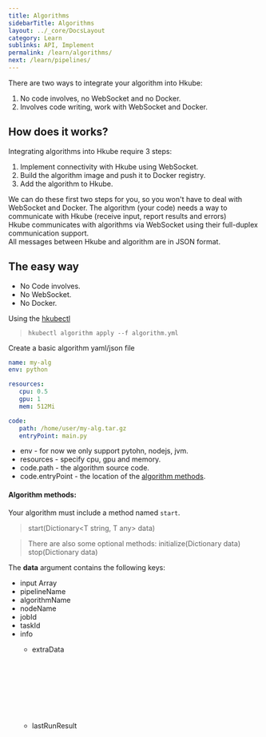 ```yaml
---
title: Algorithms
sidebarTitle: Algorithms
layout: ../_core/DocsLayout
category: Learn
sublinks: API, Implement
permalink: /learn/algorithms/
next: /learn/pipelines/
---
```


There are two ways to integrate your algorithm into Hkube:  
1) No code involves, no WebSocket and no Docker.  
2) Involves code writing, work with WebSocket and Docker.

## How does it works?

Integrating algorithms into Hkube require 3 steps:  
1) Implement connectivity with Hkube using WebSocket.  
2) Build the algorithm image and push it to Docker registry.  
3) Add the algorithm to Hkube.

We can do these first two steps for you, so you won't have to deal with WebSocket and Docker. The algorithm (your code) needs a way to communicate with Hkube (receive input, report results and errors)   
Hkube communicates with algorithms via WebSocket using their full-duplex communication support.  
All messages between Hkube and algorithm are in JSON format.

## The easy way

- No Code involves.
- No WebSocket.
- No Docker.

Using the [hkubectl](/learn/api/#cli)  
> `hkubectl algorithm apply --f algorithm.yml`

Create a basic algorithm yaml/json file

```yaml
name: my-alg
env: python

resources:
   cpu: 0.5
   gpu: 1
   mem: 512Mi

code:
   path: /home/user/my-alg.tar.gz
   entryPoint: main.py
```

- env - for now we only support pytohn, nodejs, jvm.
- resources - specify cpu, gpu and memory.
- code.path - the algorithm source code. 
- code.entryPoint - the location of the [algorithm methods](#algorithm-methods).

#### Algorithm methods:  
Your algorithm must include a method named `start`.  
> <T any> start(Dictionary<T string, T any> data)

> There are also some optional methods:
> <T> initialize(Dictionary data)
> <T> stop(Dictionary data)

The **data** argument contains the following keys:

- input Array<Any>
- pipelineName <String>
- algorithmName <String>
- nodeName <String>
- jobId <String>
- taskId <String>
- info <Object>
   - extraData <Object>
   - lastRunResult <Object>


If the response contains a buildId, it means that a build was triggered, and you can follow the [build status](http://petstore.swagger.io/?url=https://raw.githubusercontent.com/kube-HPC/api-server/master/api/rest-api/swagger.json#/Webhooks/get_webhooks_status__jobId_)

You can do the same using our [API](http://petstore.swagger.io/?url=https://raw.githubusercontent.com/kube-HPC/api-server/master/api/rest-api/swagger.json#/StoreAlgorithms/post_store_algorithms)


## The long way

- Code involves.
- Use WebSocket.
- Use Docker.

## Events From Hkube to Algorithm
---

These events are sent from Hkube to your algorithm.

* [Initialize](#event-initialize)
* [Start](#event-start)
* [Stop](#event-stop)
* [Exit](#event-exit)
* [SubPipelineStarted](#event-subpipelinestarted)
* [SubPipelineError](#event-subpipelineerror)
* [SubPipelineDone](#event-subpipelinedone)
* [SubPipelineStopped](#event-subpipelinestopped)

##### *JSON*
```json
{
   "command": "<string>", // one of the above
   "data": "<Object>"
}
```

### Event: initialize

The first event sent to the algorithm, sent for every task activation.

```json
{
   "command": "initialize",
   "data": {
       "input": ["str", 512, false, {"foo":"bar"}]
   }
}
```
> data includes an input array, same input as written in the [descriptor](/learn/input/)

### Event: start

The event the algorithm task is invoked by

```json
{
   "command": "start"
}
```

> This event includes no data

### Event: stop

Event to abort the running algorithm task

```json
{
   "command": "stop"
}
```

### Event: exit

Event invoked before taking the algorithm container down. As best practice, when invoked make the process running the algorithm exit.

```json
{
   "command": "exit"
}
```

### Event: subPipelineStarted

Event to inform algorithm that sub pipeline (Raw or Stored) has started

```json
{
   "command": "subPipelineStarted",
   "data": {
       "subPipelineId": "<alg-subPipeline-internal-id>"
   }
}
```

> The "subPipelineId" property holds the sub pipeline internal Id in algorithm (as given in startRawSubPipeline/startStoredSubPipeline events).

### Event: subPipelineError

Event to inform algorithm that sub pipeline (Raw or Stored) has failed.

```json
{
   "command": "subPipelineError",
   "data": {
       "subPipelineId": "<alg-subPipeline-internal-id>"
       "error": "error-message"
   }
}
```

* The "subPipelineId" property holds the sub pipeline internal Id in algorithm (as given in startRawSubPipeline/startStoredSubPipeline events).
* The "error" property holds the error message text from the sub pipeline.

### Event: subPipelineDone

Event to inform algorithm that sub pipeline (Raw or Stored) has completed successfully.

```json
{
   "command": "subPipelineDone",
   "data": {
       "subPipelineId": "<alg-subPipeline-internal-id>"
       "response": ["array", "of", "subpipeline", "output", "values"]
   }
}
```

* The "subPipelineId" property holds the sub pipeline internal Id in algorithm (as given in startRawSubPipeline/startStoredSubPipeline events), as the algorithm may start several sub-pipelines.
* The "response" property holds the sub pipeline output array.

### Event: subPipelineStopped

Event to inform algorithm that sub pipeline has stopped

```json
{
   "command": "subPiplineStopped",
   "data": {
       "subPipelineId": "<alg-subPipeline-internal-id>",
       "reason": "<stopping-reason>"
   }
}
```

* The "subPipelineId" property holds the sub pipeline internal Id in algorithm (as given in startRawSubPipeline/startStoredSubPipeline events).
* The "reason" property holds the reason for stopping the sub pipeline.


## Events From Algorithm to Hkube
---

These events are sent from algorithm to Hkube.

* [initialized](#event-initialized)
* [started](#event-started)
* [stopped](#event-stopped)
* [done](#event-done)
* [progress](#event-progress)
* [errorMessage](#event-errormessage)
* [startRawSubPipeline](#event-startrawsubpipeline)
* [startStoredSubPipeline](#event-startstoredsubpipeline)
* [stopSubPipeline](#event-stopsubpipeline)
* [startSpan](#event-startspan)
* [finishSpan](#event-finishspan)

##### *JSON*
```json
{
   "command": "<string>", // one of the above
   "data": "<Any>",
   "error": "<Object>" {
      "code": "<string>",
      "message": "<string>",
      "details": "<string>"
   }
}
```

### Event: initialized

Response event after initialization completes.  

```json
{
   "command": "initialized"
}
```

### Event: started

Response event after start complete.  

```json
{
   "command": "started"
}
```

### Event: stopped

Response event after stop complete.  

```json
{
   "command": "stopped"
}
```

### Event: done

Response event after the algorithm finish the task. 

```json
{
   "command": "done"
}
```

### Event: progress

If you want to report progress about your algorithm, send this event.

```json
{
   "command": "progress",
   "data": "optional extra details"
}
```

### Event: errorMessage

If any error occurs in your algorithm, send this event.

```json
{
   "command": "errorMessage",
   "error": {
      "code": "<YOUR_CODE>",
      "message": "<YOUR_MESSAGE>",
      "details": "<YOUR_DETAILS>"
   }
}
```

### Event: startRawSubPipeline

If you want to start a Raw sub-pipeline from your algorithm, use this event.

```json
{
   "command": "startRawSubPipeline",
   "data": {
        "subPipeline": {
            "name": "<sub-pipeline-name>",
            "nodes": [
                {
                    "nodeName": "<first-node-name>",
                    "algorithmName": "<alg-name>",
                    "input":    ["@flowInput.data"]
                }
            ],
            "options": {
            },
            "webhooks": {
            },
            "flowInput": {
               "data": ["array", "of", "subpipeline", "input", "values"]
            }
        },
        "subPipelineId": "<alg-subPipeline-internal-id>",
   }
}
```

* The "subPipeline" object gives a standard raw full description of the requested sub pipeline.
* The "input" field value of the first node should be ["@flowInput.data"]
* This input is taken from "flowInput", where you plant your subpipeline input in the "data" field.
* The "subPipelineId" property holds sub pipeline internal Id in algorithm (as the algorithm may start several sub-pipelines).

### Event: startStoredSubPipeline

If you want to start a Stored sub-pipeline from your algorithm, use this event.

```json
{
   "command": "startStoredSubPipeline",
   "data": {
        "subPipeline": {
            "name": "<stored-sub-pipeline-name>",
            "flowInput": {
               "data": ["array", "of", "subpipeline", "input", "values"]
            }
        },
        "subPipelineId": "<alg-subPipeline-internal-id>",
   }
}
```

* The "subPipeline" object gives a standard stored description of the requested sub pipeline (name and optionally flowInput, options, webhooks).
* This input is taken from "flowInput", where you plant your subpipeline input in the "data" field.
* The "subPipelineId" property holds sub pipeline internal Id in algorithm (as the algorithm may start several sub-pipelines).

### Event: stopSubPipeline

If you want to stop a sub-pipeline (Raw or Stored) from your algorithm, use this event.

```json
{
   "command": "stopSubPipeline",
   "data": {
        "subPipelineId": "<alg-subPipeline-internal-id>",
        "reason": "<reason>",
   }
}
```

* The "subPipelineId" property holds sub pipeline internal Id in algorithm.
* The "reason" property enables to put a textual reason for stopping the subpipeline.

### Event: startspan

To start a tracer span, use this event:

```json
{
   "command": "startSpan",
   "data": {
      "name": "<span-name>", 
      "tags": {
         "<key1>": <value1>,
         "<key2>": <value2>,
         ...         
      }
   }
}
```

* The "name" property is the span name, as displayed in the Jaeger.
* The optional "tags" object may include more properties to be added to span's tags (in addition to default tags).
* Note: you can nest multiple spans: startSpan 1, startSpan 2, but then need to finish then in reverse order: finishSpan 2, finishSpan 1.

### Event: finishspan

To finish the last opened tracer span, use this event:

```json
{
   "command": "finishSpan",
   "data": {
      "tags": {
         "<key1>": <value1>,
         "<key2>": <value2>,
         ...         
      },
      "error": "<error-text>"
   }
}
```

* The optional "tags" object may include more properties to be added to span's tags when finished.
* The optional "error" property is error message (or object with "message" property, e.g. exception).
* Note: in case of algorithm error, remember to send finishSpan to all started spans (in reverse order) before sending errorMessage. 

[How To Implement](/algorithms/implement/#handle-errors)


## Implement
---

Hkube communicates with your algorithm via WebSocket (native WebSocket or socketio).  
This tutorial explains how to create a websocket client that works with Hkube.
You can implement the websocket client in any language. (PR are welcomed)

* [Connect](#connect)
* [Handle Events](#handle-events)
  * [Initialize](#initialize)
  * [Start](#start)
  * [Stop](#stop)
* [Reconnect](#reconnect)
* [Handle Errors](#handle-errors)
* [Send Event](#send-event)

## Connect

The first thing your algorithm should do is create a websocket client that listens to: **ws://localhost:3000**.

```hkube-tabs
# { "hkube": true, "schema": "connect" }
```

## Handle Events

Here we are registering to events from Hkube.  
Each event has a specific handler, as described below.

```hkube-tabs
# { "hkube": true, "schema": "handle-messages" }
```

## initialize

The initialize event is the first event that Hkube sends to your algorithm.  
The payload of this event includes the pipeline data and the input for your algorithm.  
You need to store the input in a local variable for later use.  
> same input as written in the [descriptor](/learn/input/)

```hkube-tabs
# { "hkube": true, "schema": "handle-messages-initialize" }
```

## start

The start event is the second event that Hkube sends to your algorithm.  
As you can see, at the first step of this handler you need to tell Hkube that your algorithm has started.  
Then you let the algorithm do it's work and finally you send the done event with the algorithm result.

```hkube-tabs
# { "hkube": true, "schema": "handle-messages-start" }
```

## stop

Hkube will send this event to your algorithm only if stop request was made by Hkube users.

```hkube-tabs
# { "hkube": true, "schema": "handle-messages-stop" }
```

## Reconnect

Web Sockets are not auto reconnect, so it's important that you will handle connection lose.   

```hkube-tabs
# { "hkube": true, "schema": "reconnect" }
```

## Handle Errors

It's highly recommended that you will catch any error in your algorithm and send it to Hkube.  

```hkube-tabs
# { "hkube": true, "schema": "handle-errors" }
```

## Send Event

This is a simple handler for send response back to Hkube.

```hkube-tabs
# { "hkube": true, "schema": "send-event" }
```